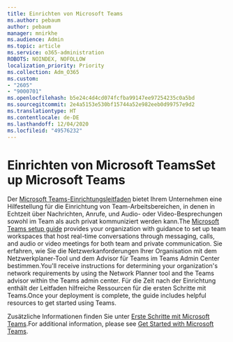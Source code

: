 ```yaml
---
title: Einrichten von Microsoft Teams
ms.author: pebaum
author: pebaum
manager: mnirkhe
ms.audience: Admin
ms.topic: article
ms.service: o365-administration
ROBOTS: NOINDEX, NOFOLLOW
localization_priority: Priority
ms.collection: Adm_O365
ms.custom:
- "2605"
- "9000701"
ms.openlocfilehash: b5e24c4d4cd074fcfba99147ee97254235c0a5bd
ms.sourcegitcommit: 2e4a5153e530bf15744a52e982eeb0d99757e9d2
ms.translationtype: HT
ms.contentlocale: de-DE
ms.lasthandoff: 12/04/2020
ms.locfileid: "49576232"
---
```

# <a name="set-up-microsoft-teams"></a><span data-ttu-id="699b1-102">Einrichten von Microsoft Teams</span><span class="sxs-lookup"><span data-stu-id="699b1-102">Set up Microsoft Teams</span></span>

<span data-ttu-id="699b1-103">Der [Microsoft Teams-Einrichtungsleitfaden](https://aka.ms/teamsguidance)  bietet Ihrem Unternehmen eine Hilfestellung für die Einrichtung von Team-Arbeitsbereichen, in denen in Echtzeit über Nachrichten, Anrufe, und Audio- oder Video-Besprechungen sowohl im Team als auch privat kommuniziert werden kann.</span><span class="sxs-lookup"><span data-stu-id="699b1-103">The  [Microsoft Teams setup guide](https://aka.ms/teamsguidance)  provides your organization with guidance to set up team workspaces that host real-time conversations through messaging, calls, and audio or video meetings for both team and private communication.</span></span> <span data-ttu-id="699b1-104">Sie erfahren, wie Sie die Netzwerkanforderungen Ihrer Organisation mit dem Netzwerkplaner-Tool und dem Advisor für Teams im Teams Admin Center bestimmen.</span><span class="sxs-lookup"><span data-stu-id="699b1-104">You'll receive instructions for determining your organization's network requirements by using the Network Planner tool and the Teams advisor within the Teams admin center.</span></span> <span data-ttu-id="699b1-105">Für die Zeit nach der Einrichtung enthält der Leitfaden hilfreiche Ressourcen für die ersten Schritte mit Teams.</span><span class="sxs-lookup"><span data-stu-id="699b1-105">Once your deployment is complete, the guide includes helpful resources to get started using Teams.</span></span>

<span data-ttu-id="699b1-106">Zusätzliche Informationen finden Sie unter [Erste Schritte mit Microsoft Teams](https://docs.microsoft.com/microsoftteams/get-started-with-teams-quick-start).</span><span class="sxs-lookup"><span data-stu-id="699b1-106">For additional information, please see [Get Started with Microsoft Teams](https://docs.microsoft.com/microsoftteams/get-started-with-teams-quick-start).</span></span>
